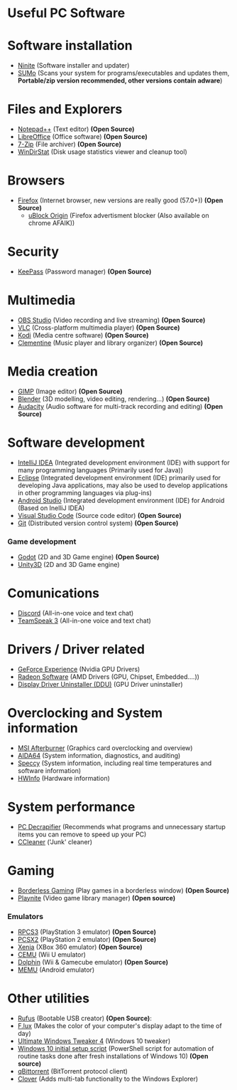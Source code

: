 # Useful PC Software

# Software installation

* [Ninite](https://ninite.com/) (Software installer and updater)
* [SUMo](http://www.kcsoftwares.com/?download) (Scans your system for programs/executables and updates them, **Portable/zip version recommended, other versions contain adware**)
 
# Files and Explorers 

* [Notepad++](https://notepad-plus-plus.org/) (Text editor) **(Open Source)**
* [LibreOffice](http://www.libreoffice.org/download/download/) (Office software) **(Open Source)**
* [7-Zip](http://www.7-zip.org/download.html) (File archiver) **(Open Source)**
* [WinDirStat](https://windirstat.net/) (Disk usage statistics viewer and cleanup tool)

# Browsers

* [Firefox](https://www.mozilla.org/en-US/firefox/new/) (Internet browser, new versions are really good (57.0+)) **(Open Source)**  
    * [uBlock Origin](https://addons.mozilla.org/en-US/firefox/addon/ublock-origin/) (Firefox advertisment blocker (Also available on chrome AFAIK))
  
# Security

* [KeePass](https://keepass.info/) (Password manager) **(Open Source)**

# Multimedia

* [OBS Studio](https://obsproject.com/) (Video recording and live streaming) **(Open Source)**
* [VLC](https://www.videolan.org/vlc/index.html) (Cross-platform multimedia player) **(Open Source)**
* [Kodi](https://kodi.tv/about/software) (Media centre software) **(Open Source)**
* [Clementine](https://www.clementine-player.org/en) (Music player and library organizer) **(Open Source)**

# Media creation

* [GIMP](https://www.gimp.org/) (Image editor) **(Open Source)**
* [Blender](https://www.blender.org/) (3D modelling, video editing, rendering...) **(Open Source)**
* [Audacity](https://www.audacityteam.org/) (Audio software for multi-track recording and editing) **(Open Source)**

# Software development 

* [IntelliJ IDEA](https://www.jetbrains.com/idea/) (Integrated development environment (IDE) with support for many programming languages (Primarily used for Java))
* [Eclipse](https://www.eclipse.org/) (Integrated development environment (IDE) primarily used for developing Java applications, may also be used to develop applications in other programming languages via plug-ins)
* [Android Studio](https://developer.android.com/studio/index.html) (Integrated development environment (IDE) for Android (Based on InelliJ IDEA)
* [Visual Studio Code](https://code.visualstudio.com) (Source code editor) **(Open Source)**
* [Git](https://git-scm.com/) (Distributed version control system) **(Open Source)**

### Game development
    
* [Godot](https://godotengine.org/) (2D and 3D Game engine) **(Open Source)**
* [Unity3D](https://unity3d.com/es) (2D and 3D Game engine)
        
# Comunications

* [Discord](https://discordapp.com/download) (All-in-one voice and text chat)
* [TeamSpeak 3](https://www.teamspeak.com/en/teamspeak3) (All-in-one voice and text chat) 

# Drivers / Driver related

* [GeForce Experience](https://www.nvidia.com/en-us/geforce/geforce-experience/) (Nvidia GPU Drivers)
* [Radeon Software](https://support.amd.com/en-us/download) (AMD Drivers (GPU, Chipset, Embedded....))
* [Display Driver Uninstaller (DDU)](https://www.wagnardsoft.com/) (GPU Driver uninstaller)

# Overclocking and System information

* [MSI Afterburner](https://msi.com/page/afterburner) (Graphics card overclocking and overview)
* [AIDA64](https://www.aida64.com/downloads) (System information, diagnostics, and auditing)
* [Speccy](https://www.piriform.com/speccy/download) (System information, including real time temperatures and software information)
* [HWInfo](https://www.hwinfo.com/) (Hardware information)

# System performance

* [PC Decrapifier](https://www.pcdecrapifier.com/download) (Recommends what programs and unnecessary startup items you can remove to speed up your PC)  
* [CCleaner](https://www.piriform.com/ccleaner/download) ('Junk' cleaner)

# Gaming

* [Borderless Gaming](http://store.steampowered.com/app/388080/Borderless_Gaming/) (Play games in a borderless window) **(Open Source)**
* [Playnite](http://playnite.link/) (Video game library manager) **(Open source)**

### Emulators

* [RPCS3](https://rpcs3.net/) (PlayStation 3 emulator) **(Open Source)**
* [PCSX2](https://pcsx2.net/) (PlayStation 2 emulator) **(Open Source)**
* [Xenia](http://xenia.jp/) (XBox 360 emulator) **(Open Source)**
* [CEMU](http://cemu.info/) (Wii U emulator)
* [Dolphin](https://es.dolphin-emu.org/) (Wii & Gamecube emulator) **(Open Source)**
* [MEMU](http://www.memuplay.com/) (Android emulator)

# Other utilities

* [Rufus](http://rufus.akeo.ie/?locale=en_US) (Bootable USB creator) **(Open Source)**:  
* [F.lux](https://justgetflux.com/) (Makes the color of your computer's display adapt to the time of day)  
* [Ultimate Windows Tweaker 4](http://www.thewindowsclub.com/ultimate-windows-tweaker-4-windows-10) (Windows 10 tweaker)
* [Windows 10 initial setup script](https://github.com/Disassembler0/Win10-Initial-Setup-Script) (PowerShell script for automation of routine tasks done after fresh installations of Windows 10) **(Open source)**
* [qBittorrent](https://www.qbittorrent.org/) (BitTorrent protocol client)
* [Clover](http://en.ejie.me/) (Adds multi-tab functionality to the Windows Explorer)
